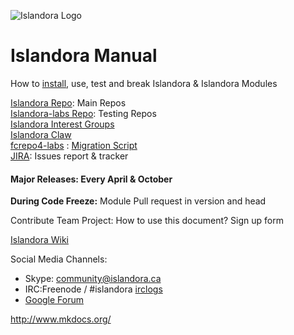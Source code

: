 ![Islandora Logo](http://islandora.ca/sites/default/files/Islandora.png)
# Islandora Manual
How to [install](install_islandora.md), use, test and break Islandora & Islandora Modules

[Islandora Repo](https://github.com/Islandora): Main Repos<br/>
[Islandora-labs Repo](https://github.com/Islandora-Labs): Testing Repos<br/>
[Islandora Interest Groups](https://github.com/islandora-interest-groups/)<br/>
[Islandora Claw](https://github.com/Islandora-CLAW/)<br/>
[fcrepo4-labs](https://github.com/fcrepo4-labs) : [Migration Script](https://github.com/fcrepo4-exts/migration-utils)<br/>
[JIRA](https://jira.duraspace.org/browse/ISLANDORA): Issues report & tracker<br/>

#### Major Releases: Every April & October
**During Code Freeze:** Module Pull request in version and head <br/>

Contribute Team Project:
How to use this document? 
Sign up form

[Islandora Wiki](https://wiki.duraspace.org/display/ISLANDORA/Islandora)

Social Media Channels:
* Skype: community@islandora.ca
* IRC:Freenode / #islandora [irclogs](http://irclogs.islandora.ca) 
* [Google Forum](https://groups.google.com/forum/#!topic/islandora)

http://www.mkdocs.org/